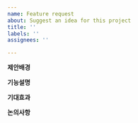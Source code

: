 ```yaml
---
name: Feature request
about: Suggest an idea for this project
title: ''
labels: ''
assignees: ''

---
```


**제안배경**


**기능설명**


**기대효과**


**논의사항**
